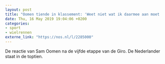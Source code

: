 ```yaml
---
layout: post
title: "Oomen tiende in klassement: 'Weet niet wat ik daarmee aan moet'"
date: Thu, 16 May 2019 19:04:06 +0200
categories: 
- sport 
- wielrennen 
externe_link: "https://nos.nl/l/2285000"
---
```


De reactie van Sam Oomen na de vijfde etappe van de Giro. De Nederlander staat in de toptien.
